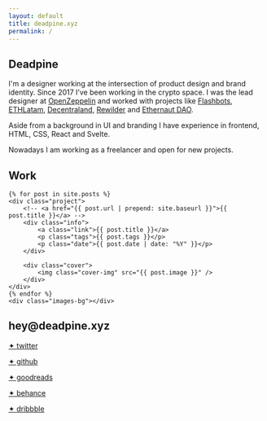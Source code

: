 ```yaml
---
layout: default
title: deadpine.xyz
permalink: /
---
```


<section id="about">
	<h1>Deadpine</h1>
	<p>I'm a designer working at the intersection of product design and brand identity. Since 2017 I’ve been working in the crypto space. I was the lead designer at <a href="https://openzeppelin.com/" target="_blank">OpenZeppelin</a> and worked with projects like <a href="https://flashbots.net/" target="_blank">Flashbots</a>, <a href="http://ethlatam.org/" target="_blank">ETHLatam</a>, <a href="https://decentraland.org/" target="_blank">Decentraland</a>, <a href="https://app.rewilder.xyz/#" target="_blank">Rewilder</a> and <a href="https://mint.ethernautdao.io/#about" target="_blank">Ethernaut DAO</a>.</p>
	<p>Aside from a background in UI and branding I have experience in frontend, HTML, CSS, React and Svelte.</p>
	<p>Nowadays I am working as a freelancer and open for new projects.</p>
</section>

<section id="work">
	<h1>Work</h1>

	{% for post in site.posts %}
	<div class="project">
		<!-- <a href="{{ post.url | prepend: site.baseurl }}">{{ post.title }}</a> -->
		<div class="info">
			<a class="link">{{ post.title }}</a>
			<p class="tags">{{ post.tags }}</p>
			<p class="date">{{ post.date | date: "%Y" }}</p>
		</div>

		<div class="cover">
			<img class="cover-img" src="{{ post.image }}" />
		</div>
	</div>
	{% endfor %}
	<div class="images-bg"></div>
</section>

<section id="contact">
	<h2>hey<span>@deadpine.xyz</span></h2>
	<p><a href="https://twitter.com/deadpine_xyz" target="_blank">✦ twitter</a></p>
	<p><a href="https://github.com/deadpine" target="_blank">✦ github</a></p>
	<p><a href="https://goodreads.com/deadpine" target="_blank">✦ goodreads</a></p>
	<p><a href="https://www.behance.net/deadpine" target="_blank">✦ behance</a></p>
	<p><a href="https://dribbble.com/deadpine" target="_blank">✦ dribbble</a></p>
</section>